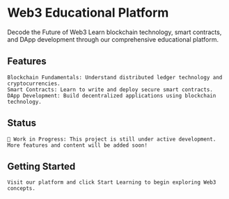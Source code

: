 # Web3 Educational Platform

 Decode the Future of Web3
 Learn blockchain technology, smart contracts, and DApp development through our comprehensive educational platform.

## Features

	Blockchain Fundamentals: Understand distributed ledger technology and cryptocurrencies.
	Smart Contracts: Learn to write and deploy secure smart contracts.
	DApp Development: Build decentralized applications using blockchain technology.
## Status

	🚧 Work in Progress: This project is still under active development. More features and content will be added soon!

## Getting Started

	Visit our platform and click Start Learning to begin exploring Web3 concepts.
 
